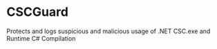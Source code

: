 # CSCGuard
Protects and logs suspicious and malicious usage of .NET CSC.exe and Runtime C# Compilation 
